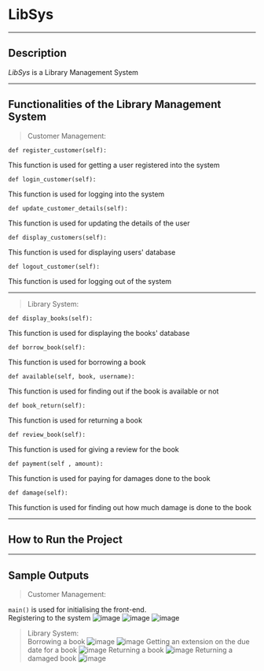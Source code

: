 # LibSys
---
## Description

_LibSys_ is a Library Management System 

---
## Functionalities of the Library Management System

>Customer Management: <br>

`def register_customer(self):` 

This function is used for getting a user registered into the system <br>

`def login_customer(self):` 

This function is used for logging into the system <br>

`def update_customer_details(self):`

This function is used for updating the details of the user  <br>

`def display_customers(self):`

This function is used for displaying users' database  <br>

`def logout_customer(self):`

This function is used for logging out of the system  <br>

---
>Library System: <br>

`def display_books(self):`

This function is used for displaying the books' database <br>

`def borrow_book(self):`

This function is used for borrowing a book <br>

`def available(self, book, username):`

This function is used for finding out if the book is available or not <br>

`def book_return(self):`

This function is used for returning a book <br>

`def review_book(self):`

This function is used for giving a review for the book <br>

`def payment(self , amount):`

This function is used for paying for damages done to the book <br>

`def damage(self):`

This function is used for finding out how much damage is done to the book <br>

---
## How to Run the Project
---

## Sample Outputs

> Customer Management: <br>

`main()` is used for initialising the front-end. <br>
Registering to the system
![image](https://github.com/Ananya22112308/Library_System/assets/118894662/e8a87767-238c-466b-b092-b86da41be028)
![image](https://github.com/Ananya22112308/Library_System/assets/118894662/d4512465-7323-4b4f-9e7b-9287cd91689b)
![image](https://github.com/Ananya22112308/Library_System/assets/118894662/0313f215-4af5-4116-a9fb-f03d846cb369)

> Library System: <br>
Borrowing a book
![image](https://github.com/Ananya22112308/Library_System/assets/118894662/60cca3d5-bfa3-4736-8c9b-88f9e50475be)
![image](https://github.com/Ananya22112308/Library_System/assets/118894662/4034e834-67c6-48d8-99b4-f9069dd746b2)
Getting an extension on the due date for a book
![image](https://github.com/Ananya22112308/Library_System/assets/118894662/d850e909-d22b-4679-9fc0-eda5e1488513)
Returning a book
![image](https://github.com/Ananya22112308/Library_System/assets/118894662/5332d223-6d83-48f9-baa2-0afee72aa36e)
Returning a damaged book
![image](https://github.com/Ananya22112308/Library_System/assets/118894662/331d1917-56d7-4696-a17e-91d48ff1895e)








